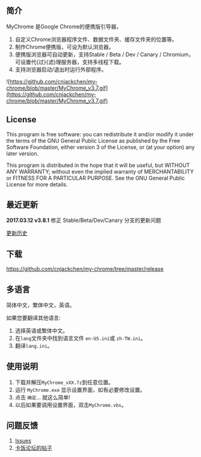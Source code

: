 ## 简介

MyChrome 是Google Chrome的便携版引导器，
1. 自定义Chrome浏览器程序文件、数据文件夹、缓存文件夹的位置等。
2. 制作Chrome便携版，可设为默认浏览器。
3. 便携版浏览器可自动更新，支持Stable / Beta / Dev / Canary / Chromium，可设置代{过}{滤}理服务器，支持多线程下载。
4. 支持浏览器启动/退出时运行外部程序。

![https://github.com/cnjackchen/my-chrome/blob/master/MyChrome_v3.7.gif](https://github.com/cnjackchen/my-chrome/blob/master/MyChrome_v3.7.gif)

## License

This program is free software: you can redistribute it and/or modify
it under the terms of the GNU General Public License as published by
the Free Software Foundation, either version 3 of the License, or
(at your option) any later version.

This program is distributed in the hope that it will be useful,
but WITHOUT ANY WARRANTY; without even the implied warranty of
MERCHANTABILITY or FITNESS FOR A PARTICULAR PURPOSE.  See the
GNU General Public License for more details.

## 最近更新
 **2017.03.12 v3.8.1**
修正 Stable/Beta/Dev/Canary 分支的更新问题

[更新历史](https://github.com/cnjackchen/my-chrome/wiki/History)

## 下载
https://github.com/cnjackchen/my-chrome/tree/master/release

## 多语言
简体中文，繁体中文，英语。

如果您要翻译其他语言:
 1. 选择英语或繁体中文。
 2. 在`lang`文件夹中找到语言文件 `en-US.ini`或 `zh-TW.ini`。
 3. 翻译`lang.ini`。

## 使用说明
 1. 下载并解压`MyChrome_vXX.7z`到任意位置。
 2. 运行 `MyChrome.exe` 显示设置界面，如有必要修改设置。
 3. 点击 `确定`... 就这么简单!
 4. 以后如果要调用设置界面，双击`MyChrome.vbs`。

## 问题反馈
 1. [Issues](https://github.com/cnjackchen/my-chrome/issues)
 2. [卡饭论坛的帖子](http://bbs.kafan.cn/thread-1725205-1-1.html)
